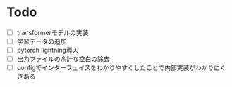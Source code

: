 # Todo

- [ ] transformerモデルの実装
- [ ] 学習データの追加
- [ ] pytorch lightning導入
- [ ] 出力ファイルの余計な空白の除去
- [ ] configでインターフェイスをわかりやすくしたことで内部実装がわかりにくさある
